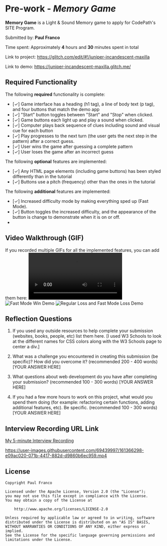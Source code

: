 # Pre-work - *Memory Game*

**Memory Game** is a Light & Sound Memory game to apply for CodePath's SITE Program. 

Submitted by: **Paul Franco**

Time spent: Approximately **4** hours and **30** minutes spent in total

Link to project: https://glitch.com/edit/#!/juniper-incandescent-maxilla

Link to demo: https://juniper-incandescent-maxilla.glitch.me/

## Required Functionality

The following **required** functionality is complete:

* [✓] Game interface has a heading (h1 tag), a line of body text (p tag), and four buttons that match the demo app
* [✓] "Start" button toggles between "Start" and "Stop" when clicked. 
* [✓] Game buttons each light up and play a sound when clicked. 
* [✓] Computer plays back sequence of clues including sound and visual cue for each button
* [✓] Play progresses to the next turn (the user gets the next step in the pattern) after a correct guess. 
* [✓] User wins the game after guessing a complete pattern
* [✓] User loses the game after an incorrect guess

The following **optional** features are implemented:

* [✓] Any HTML page elements (including game buttons) has been styled differently than in the tutorial
* [✓] Buttons use a pitch (frequency) other than the ones in the tutorial

The following **additional** features are implemented:

- [✓] Increased difficulty mode by making everything sped up (Fast Mode).
- [✓] Button toggles the increased difficulty, and the appearance of the button is change to demonstrate when it is on or off.
- 
## Video Walkthrough (GIF)

If you recorded multiple GIFs for all the implemented features, you can add them here:
![Regular Win Demo](https://s3.amazonaws.com/img0.recordit.co/S9IBIiaRn9.mp4?AWSAccessKeyId=AKIAUQ5RURZ7ND2T2B6I&Expires=1648877168&Signature=zWT0WQHVOHl4ns5CBfZLw6A3pZA%3D)
![Fast Mode Win Demo](https://recordit.co/19lRM5Bb70)
![Regular Loss and Fast Mode Loss Demo](https://recordit.co/X612KYvHuj)


## Reflection Questions
1. If you used any outside resources to help complete your submission (websites, books, people, etc) list them here. 
[I used W3 Schools to look at the different names for CSS colors along with the W3 Schools page to center a div.]

2. What was a challenge you encountered in creating this submission (be specific)? How did you overcome it? (recommended 200 - 400 words) 
[YOUR ANSWER HERE]

3. What questions about web development do you have after completing your submission? (recommended 100 - 300 words) 
[YOUR ANSWER HERE]

4. If you had a few more hours to work on this project, what would you spend them doing (for example: refactoring certain functions, adding additional features, etc). Be specific. (recommended 100 - 300 words) 
[YOUR ANSWER HERE]



## Interview Recording URL Link

[My 5-minute Interview Recording](your-link-here)



https://user-images.githubusercontent.com/69439997/161366298-e09ac020-071b-4417-882d-d9860b6ec959.mp4


## License

    Copyright Paul Franco

    Licensed under the Apache License, Version 2.0 (the "License");
    you may not use this file except in compliance with the License.
    You may obtain a copy of the License at

        http://www.apache.org/licenses/LICENSE-2.0

    Unless required by applicable law or agreed to in writing, software
    distributed under the License is distributed on an "AS IS" BASIS,
    WITHOUT WARRANTIES OR CONDITIONS OF ANY KIND, either express or implied.
    See the License for the specific language governing permissions and
    limitations under the License.
